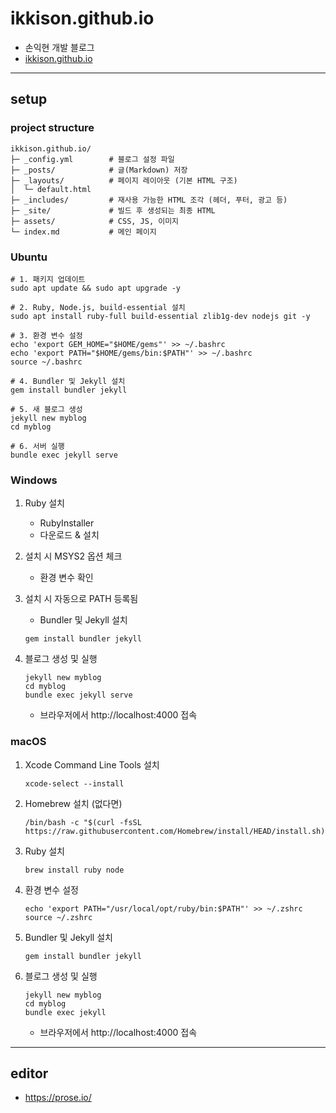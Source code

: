 # ikkison.github.io

- 손익현 개발 블로그
- [ikkison.github.io](https://ikkison.github.io)

---

## setup

### project structure

```shell
ikkison.github.io/
├─ _config.yml        # 블로그 설정 파일
├─ _posts/            # 글(Markdown) 저장
├─ _layouts/          # 페이지 레이아웃 (기본 HTML 구조)
│  └─ default.html
├─ _includes/         # 재사용 가능한 HTML 조각 (헤더, 푸터, 광고 등)
├─ _site/             # 빌드 후 생성되는 최종 HTML
├─ assets/            # CSS, JS, 이미지
└─ index.md           # 메인 페이지
```

### Ubuntu

```shell
# 1. 패키지 업데이트
sudo apt update && sudo apt upgrade -y

# 2. Ruby, Node.js, build-essential 설치
sudo apt install ruby-full build-essential zlib1g-dev nodejs git -y

# 3. 환경 변수 설정
echo 'export GEM_HOME="$HOME/gems"' >> ~/.bashrc
echo 'export PATH="$HOME/gems/bin:$PATH"' >> ~/.bashrc
source ~/.bashrc

# 4. Bundler 및 Jekyll 설치
gem install bundler jekyll

# 5. 새 블로그 생성
jekyll new myblog
cd myblog

# 6. 서버 실행
bundle exec jekyll serve
```

### Windows

1. Ruby 설치
   - RubyInstaller
   - 다운로드 & 설치
2. 설치 시 MSYS2 옵션 체크
   - 환경 변수 확인
3. 설치 시 자동으로 PATH 등록됨
    - Bundler 및 Jekyll 설치
  
    ```shell
    gem install bundler jekyll
    ```

4. 블로그 생성 및 실행

    ```shell
    jekyll new myblog
    cd myblog
    bundle exec jekyll serve
    ```

    - 브라우저에서 http://localhost:4000 접속

### macOS

1. Xcode Command Line Tools 설치

    ```shell
    xcode-select --install
    ```

2. Homebrew 설치 (없다면)

    ```shell
    /bin/bash -c "$(curl -fsSL https://raw.githubusercontent.com/Homebrew/install/HEAD/install.sh)"
    ```

3. Ruby 설치

    ```shell
    brew install ruby node 
    ```

4. 환경 변수 설정

    ```shell
    echo 'export PATH="/usr/local/opt/ruby/bin:$PATH"' >> ~/.zshrc
    source ~/.zshrc
    ```

5. Bundler 및 Jekyll 설치

    ```shell
    gem install bundler jekyll
    ```

6. 블로그 생성 및 실행

    ```shell
    jekyll new myblog
    cd myblog
    bundle exec jekyll 
    ```

    - 브라우저에서 http://localhost:4000 접속

--- 

## editor

- https://prose.io/
